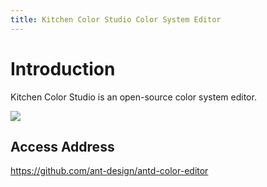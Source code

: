 ```yaml
---
title: Kitchen Color Studio Color System Editor
---
```


# Introduction

Kitchen Color Studio is an open-source color system editor.

![](https://raw.githubusercontent.com/ant-design/kitchen-color-studio/master/public/preview1.webp)

## Access Address

<https://github.com/ant-design/antd-color-editor>
